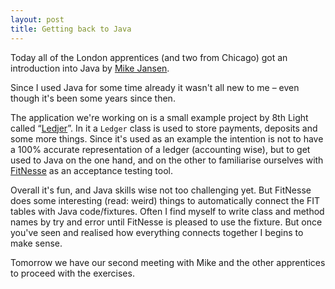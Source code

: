 ```yaml
---
layout: post
title: Getting back to Java
---
```


Today all of the London apprentices (and two from Chicago) got an introduction into Java by [Mike Jansen](http://www.8thlight.com/team/mike-jansen).

Since I used Java for some time already it wasn't all new to me &ndash; even though it's been some years since then.

The application we're working on is a small example project by 8th Light called &ldquo;[Ledjer](https://github.com/8thlight/ledjer)&rdquo;. In it a `Ledger` class is used to store payments, deposits and some more things. Since it's used as an example the intention is not to have a 100% accurate representation of a ledger (accounting wise), but to get used to Java on the one hand, and on the other to familiarise ourselves with [FitNesse](http://fitnesse.org/) as an acceptance testing tool.

Overall it's fun, and Java skills wise not too challenging yet. But FitNesse does some interesting (read: weird) things to automatically connect the FIT tables with Java code/fixtures. Often I find myself to write class and method names by try and error until FitNesse is pleased to use the fixture. But once you've seen and realised how everything connects together I begins to make sense.

Tomorrow we have our second meeting with Mike and the other apprentices to proceed with the exercises.